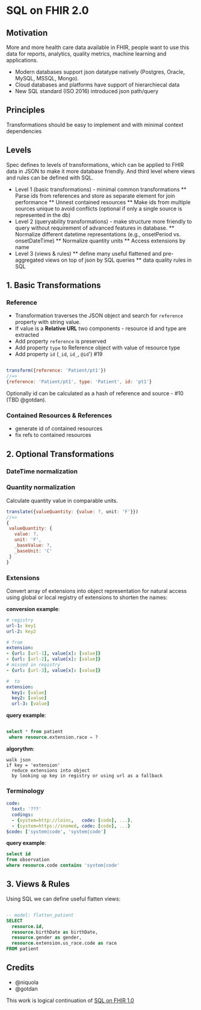 # SQL on FHIR 2.0

## Motivation

More and more health care data available in FHIR,
people want to use this data for reports, analytics, quality metrics, machine learning
and applications.

* Modern databases support json datatype natively (Postgres, Oracle, MySQL, MSSQL, Mongo).
* Cloud databases and platforms have support of hierarchiecal data
* New SQL standard (ISO 2016) introduced json path/query

## Principles

Transformations should be easy to implement and with minimal context dependencies

## Levels

Spec defines to levels of transformations, which can be applied to FHIR data in JSON
to make it more database friendly. And third level where views and rules can be defined with SQL.

* Level 1 (basic transformations) - minimal common transformations
** Parse ids from references and store as separate element for join performance
** Unnest contained resources
** Make ids from multiple sources unique to avoid conflicts (optional if only a single source is represented in the db)
* Level 2 (queryability transformations) - make structure more friendly to query without requirement of advanced features in database.
** Normalize different datetime representations (e.g., onsetPeriod vs. onsetDateTime)
** Normalize quantity units
** Access extensions by name
* Level 3 (views & rules)
** define many useful flattened and pre-aggregated views on top of json by SQL queries
** data quality rules in SQL

## 1. Basic Transformations

### Reference

* Transformation traverses the JSON object and search for `reference` property with string value.
* If value is a **Relative URL** two components - resource id and type are extracted
* Add property `reference` is preserved
* Add property `type` to Reference object with value of resource type
* Add property `id` (`_id`, `id_`, `@id`') #19

```js

transform({reference: 'Patient/pt1'})
//=>
{reference: 'Patient/pt1', type: 'Patient', id: 'pt1'}

```

Optionally id can be calculated as a hash of reference and source - #10 (TBD @gotdan).


### Contained Resources & References

* generate id of contained resources
* fix refs to contained resources

## 2. Optional Transformations

### DateTime normalization

### Quantity normalization

Calculate quantity value in comparable units.

```js
translate({valueQuantity: {value: ?, unit: 'F'}})
//=>
{
 valueQuantity: {
   value: ?,
   unit: 'F',
   _baseValue: ?,
   _baseUnit: 'C'
 }
}
```

### Extensions

Convert array of extensions into object representation for natural access
using global or local registry of extensions to shorten the names:


**conversion example**:

```yaml
# registry
url-1: key1
url-2: key2

# from
extension:
- {url: [url-1], value[x]: [value]}
- {url: [url-2], value[x]: [value]}
# missed in registry
- {url: [url-3], value[x]: [value]}

#  to
extension:
  key1: [value]
  key2: [value]
  url-3: [value]
```

**query example**:

``` sql

select * from patient 
 where resource.extension.race = ?

```

**algorythm**:

```
walk json
if key = 'extension'
  reduce extensions into object
  by looking up key in registry or using url as a fallback
```


### Terminology


```yaml
code:
  text: '???'
  codings:
  - {system=http://loinc,   code: [code], ...}, 
  - {system=https://snomed, code: [code], ...}
$code: ['system|code', 'system|code']
```

**query example**:

```sql
select id
from observation
where resource.code contains 'system|code'
```


## 3. Views & Rules

Using SQL we can define useful flatten views:


```sql

-- model: flatten_patient
SELECT
  resource.id,
  resource.birthDate as birthDate,
  resource.gender as gender,
  resource.extension.us_race.code as race
FROM patient

```

## Credits

* @niquola
* @gotdan

This work is logical continuation of [SQL on FHIR 1.0](https://github.com/FHIR/sql-on-fhir/blob/master/sql-on-fhir.md)
